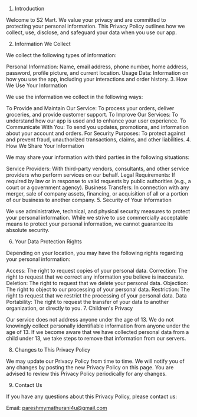 1. Introduction

Welcome to S2 Mart. We value your privacy and are committed to protecting your personal information. This Privacy Policy outlines how we collect, use, disclose, and safeguard your data when you use our app.

2. Information We Collect

We collect the following types of information:

Personal Information: Name, email address, phone number, home address, password, profile picture, and current location.
Usage Data: Information on how you use the app, including your interactions and order history.
3. How We Use Your Information

We use the information we collect in the following ways:

To Provide and Maintain Our Service: To process your orders, deliver groceries, and provide customer support.
To Improve Our Services: To understand how our app is used and to enhance your user experience.
To Communicate With You: To send you updates, promotions, and information about your account and orders.
For Security Purposes: To protect against and prevent fraud, unauthorized transactions, claims, and other liabilities.
4. How We Share Your Information

We may share your information with third parties in the following situations:

Service Providers: With third-party vendors, consultants, and other service providers who perform services on our behalf.
Legal Requirements: If required by law or in response to valid requests by public authorities (e.g., a court or a government agency).
Business Transfers: In connection with any merger, sale of company assets, financing, or acquisition of all or a portion of our business to another company.
5. Security of Your Information

We use administrative, technical, and physical security measures to protect your personal information. While we strive to use commercially acceptable means to protect your personal information, we cannot guarantee its absolute security.

6. Your Data Protection Rights

Depending on your location, you may have the following rights regarding your personal information:

Access: The right to request copies of your personal data.
Correction: The right to request that we correct any information you believe is inaccurate.
Deletion: The right to request that we delete your personal data.
Objection: The right to object to our processing of your personal data.
Restriction: The right to request that we restrict the processing of your personal data.
Data Portability: The right to request the transfer of your data to another organization, or directly to you.
7. Children's Privacy

Our service does not address anyone under the age of 13. We do not knowingly collect personally identifiable information from anyone under the age of 13. If we become aware that we have collected personal data from a child under 13, we take steps to remove that information from our servers.

8. Changes to This Privacy Policy

We may update our Privacy Policy from time to time. We will notify you of any changes by posting the new Privacy Policy on this page. You are advised to review this Privacy Policy periodically for any changes.

9. Contact Us

If you have any questions about this Privacy Policy, please contact us:

Email: pareshmymathurani4u@gmail.com 
